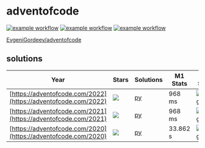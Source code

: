 # adventofcode

[![example workflow](https://github.com/EvgeniGordeev/adventofcode/actions/workflows/ci2022.yaml/badge.svg)](https://github.com/EvgeniGordeev/adventofcode/actions)
[![example workflow](https://github.com/EvgeniGordeev/adventofcode/actions/workflows/ci2021.yaml/badge.svg)](https://github.com/EvgeniGordeev/adventofcode/actions)
[![example workflow](https://github.com/EvgeniGordeev/adventofcode/actions/workflows/ci2020.yaml/badge.svg)](https://github.com/EvgeniGordeev/adventofcode/actions)

[EvgeniGordeev/adventofcode](https://github.com/EvgeniGordeev/adventofcode)

## solutions

| Year                                                           | Stars                                                 | Solutions            | M1 Stats | CI Stats                                                                                                                                                                                                             |
|----------------------------------------------------------------|-------------------------------------------------------|----------------------|----------|----------------------------------------------------------------------------------------------------------------------------------------------------------------------------------------------------------------------|
| [https://adventofcode.com/2022](https://adventofcode.com/2022) | ![](https://img.shields.io/badge/stars%20⭐-2-yellow)  | [py](README_2022.md) | 968 ms   | [![badge](https://img.shields.io/endpoint?url=https://gist.githubusercontent.com/EvgeniGordeev/13c6cac3c39702cdcb9cc169b66c3210/raw/runtime-badge-2022.json)](https://github.com/EvgeniGordeev/adventofcode/actions) |
| [https://adventofcode.com/2021](https://adventofcode.com/2021) | ![](https://img.shields.io/badge/stars%20⭐-30-yellow) | [py](README_2021.md) | 968 ms   | [![badge](https://img.shields.io/endpoint?url=https://gist.githubusercontent.com/EvgeniGordeev/13c6cac3c39702cdcb9cc169b66c3210/raw/runtime-badge-2021.json)](https://github.com/EvgeniGordeev/adventofcode/actions) |
| [https://adventofcode.com/2020](https://adventofcode.com/2020) | ![](https://img.shields.io/badge/stars%20⭐-45-yellow) | [py](README_2020.md) | 33.862 s | [![badge](https://img.shields.io/endpoint?url=https://gist.githubusercontent.com/EvgeniGordeev/13c6cac3c39702cdcb9cc169b66c3210/raw/runtime-badge-2020.json)](https://github.com/EvgeniGordeev/adventofcode/actions) |



